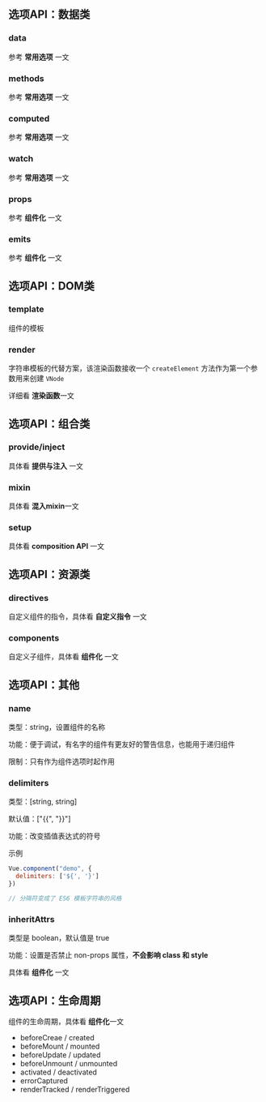## 选项API：数据类

### data

参考 **常用选项** 一文

### methods

参考 **常用选项** 一文

### computed

参考 **常用选项** 一文

### watch

参考 **常用选项** 一文

### props

参考 **组件化** 一文

### emits

参考 **组件化** 一文



## 选项API：DOM类

### template

组件的模板

### render

字符串模板的代替方案，该渲染函数接收一个 `createElement` 方法作为第一个参数用来创建 `VNode`

详细看 **渲染函数**一文



## 选项API：组合类

### provide/inject

具体看 **提供与注入** 一文

### mixin

具体看 **混入mixin**一文

### setup 

具体看 **composition API** 一文



## 选项API：资源类

### directives

自定义组件的指令，具体看 **自定义指令** 一文

### components

自定义子组件，具体看 **组件化** 一文



## 选项API：其他

### name

类型：string，设置组件的名称

功能：便于调试，有名字的组件有更友好的警告信息，也能用于递归组件

限制：只有作为组件选项时起作用

### delimiters

类型：[string, string]

默认值：["{{", "}}"]

功能：改变插值表达式的符号

示例

```js
Vue.component("demo", {
  delimiters: ['${', '}']
})

// 分隔符变成了 ES6 模板字符串的风格
```

### inheritAttrs

类型是 boolean，默认值是 true

功能：设置是否禁止 non-props 属性，**不会影响 class 和 style**

具体看 **组件化** 一文



## 选项API：生命周期

组件的生命周期，具体看 **组件化**一文

* beforeCreae / created
* beforeMount / mounted
* beforeUpdate / updated
* beforeUnmount / unmounted
* activated / deactivated
* errorCaptured
* renderTracked / renderTriggered